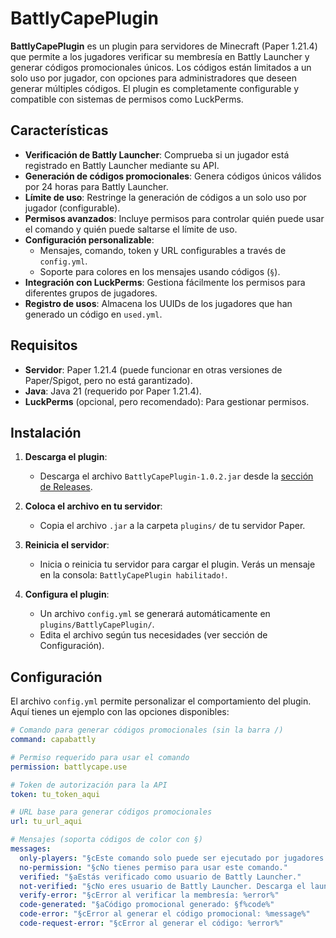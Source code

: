 # BattlyCapePlugin

**BattlyCapePlugin** es un plugin para servidores de Minecraft (Paper 1.21.4) que permite a los jugadores verificar su membresía en Battly Launcher y generar códigos promocionales únicos. Los códigos están limitados a un solo uso por jugador, con opciones para administradores que deseen generar múltiples códigos. El plugin es completamente configurable y compatible con sistemas de permisos como LuckPerms.

## Características

- **Verificación de Battly Launcher**: Comprueba si un jugador está registrado en Battly Launcher mediante su API.
- **Generación de códigos promocionales**: Genera códigos únicos válidos por 24 horas para Battly Launcher.
- **Límite de uso**: Restringe la generación de códigos a un solo uso por jugador (configurable).
- **Permisos avanzados**: Incluye permisos para controlar quién puede usar el comando y quién puede saltarse el límite de uso.
- **Configuración personalizable**:
  - Mensajes, comando, token y URL configurables a través de `config.yml`.
  - Soporte para colores en los mensajes usando códigos (`§`).
- **Integración con LuckPerms**: Gestiona fácilmente los permisos para diferentes grupos de jugadores.
- **Registro de usos**: Almacena los UUIDs de los jugadores que han generado un código en `used.yml`.

## Requisitos

- **Servidor**: Paper 1.21.4 (puede funcionar en otras versiones de Paper/Spigot, pero no está garantizado).
- **Java**: Java 21 (requerido por Paper 1.21.4).
- **LuckPerms** (opcional, pero recomendado): Para gestionar permisos.

## Instalación

1. **Descarga el plugin**:
   - Descarga el archivo `BattlyCapePlugin-1.0.2.jar` desde la [sección de Releases](https://github.com/racsuline/BattlyCapePlugin/releases).

2. **Coloca el archivo en tu servidor**:
   - Copia el archivo `.jar` a la carpeta `plugins/` de tu servidor Paper.

3. **Reinicia el servidor**:
   - Inicia o reinicia tu servidor para cargar el plugin. Verás un mensaje en la consola: `BattlyCapePlugin habilitado!`.

4. **Configura el plugin**:
   - Un archivo `config.yml` se generará automáticamente en `plugins/BattlyCapePlugin/`.
   - Edita el archivo según tus necesidades (ver sección de Configuración).

## Configuración

El archivo `config.yml` permite personalizar el comportamiento del plugin. Aquí tienes un ejemplo con las opciones disponibles:

```yaml
# Comando para generar códigos promocionales (sin la barra /)
command: capabattly

# Permiso requerido para usar el comando
permission: battlycape.use

# Token de autorización para la API
token: tu_token_aqui

# URL base para generar códigos promocionales
url: tu_url_aqui

# Mensajes (soporta códigos de color con §)
messages:
  only-players: "§cEste comando solo puede ser ejecutado por jugadores."
  no-permission: "§cNo tienes permiso para usar este comando."
  verified: "§aEstás verificado como usuario de Battly Launcher."
  not-verified: "§cNo eres usuario de Battly Launcher. Descarga el launcher e inténtalo de nuevo."
  verify-error: "§cError al verificar la membresía: %error%"
  code-generated: "§aCódigo promocional generado: §f%code%"
  code-error: "§cError al generar el código promocional: %message%"
  code-request-error: "§cError al generar el código: %error%"
